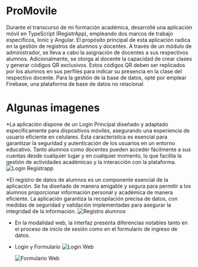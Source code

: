# ProMovile

Durante el transcurso de mi formación académica, desarrollé una aplicación móvil en TypeScript (RegistrApp), empleando dos marcos de trabajo específicos, Ionic y Angular. El propósito principal de esta aplicación radica en la gestión de registros de alumnos y docentes. A través de un módulo de administrador, se lleva a cabo la asignación de docentes a sus respectivos alumnos. Adicionalmente, se otorga al docente la capacidad de crear clases y generar códigos QR exclusivos. Estos códigos QR deben ser replicados por los alumnos en sus perfiles para indicar su presencia en la clase del respectivo docente. Para la gestión de la base de datos, opté por emplear Firebase, una plataforma de base de datos no relacional.


# Algunas imagenes

*La aplicación dispone de un Login Principal diseñado y adaptado específicamente para dispositivos móviles, asegurando una experiencia de usuario eficiente en celulares. Esta característica es esencial para garantizar la seguridad y autenticación de los usuarios en un entorno educativo. Tanto alumnos como docentes pueden acceder fácilmente a sus cuentas desde cualquier lugar y en cualquier momento, lo que facilita la gestión de actividades académicas y la interacción con la plataforma.
  ![Login Registrapp](https://github.com/JaimeAndresG/ProMovile/assets/101838917/1a011dba-4471-46c8-b8aa-7452baaddd05)

*El registro de datos de alumnos es un componente esencial de la aplicación. Se ha diseñado de manera amigable y segura para permitir a los alumnos proporcionar información personal y académica de manera eficiente. La aplicación garantiza la recopilación precisa de datos, con medidas de seguridad y validación implementadas para asegurar la integridad de la información.
  ![Registro alumnos](https://github.com/JaimeAndresG/ProMovile/assets/101838917/f7959afe-358d-4cf3-acf7-80029eeaa672)

* En la modalidad web, la interfaz presenta diferencias notables tanto en el proceso de inicio de sesión como en el formulario de ingreso de datos.
* Login y Formulario
  ![Login Web](https://github.com/JaimeAndresG/ProMovile/assets/101838917/022ed4bf-1b25-4149-9ede-a3e79260ecbd)

  ![Formulario Web](https://github.com/JaimeAndresG/ProMovile/assets/101838917/017709d2-3f20-4950-b257-0e0b2139b2d4)



